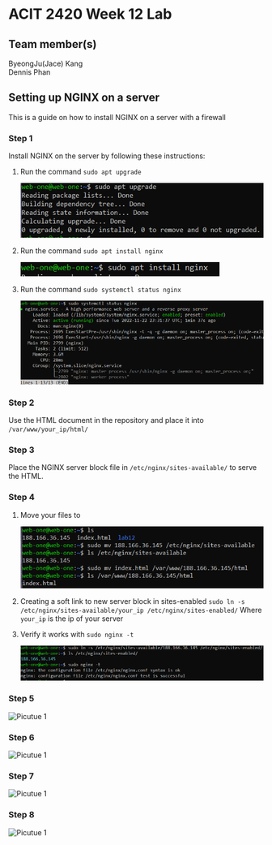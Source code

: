 # ACIT 2420 Week 12 Lab 

## Team member(s)
ByeongJu(Jace) Kang  
Dennis Phan

## Setting up NGINX on a server
This is a guide on how to install NGINX on a server with a firewall

### Step 1

Install NGINX on the server by following these instructions:

1. Run the command `sudo apt upgrade`


    ![sudo apt upgrade command](./image/apt_upgrade.PNG)


2. Run the command `sudo apt install nginx`
 
 
    ![Install Nginx with the command sudo apt install nginx](./image/install_nginx.PNG)


3. Run the command `sudo systemctl status nginx`


    ![checking the status of nginx to verify it is working properly](./image/nginx_status.PNG)


### Step 2

Use the HTML document in the repository and place it into `/var/www/your_ip/html/`

### Step 3

Place the NGINX server block file in `/etc/nginx/sites-available/` to serve the HTML.

### Step 4

1. Move your files to

    ![Uploading files to the server and appropriate directories](./image/move_files.png)

2. Creating a soft link to new server block in sites-enabled `sudo ln -s /etc/nginx/sites-available/your_ip /etc/nginx/sites-enabled/`
   Where `your_ip` is the ip of your server
3. Verify it works with `sudo nginx -t`  

    ![Verifying nginx configuration is working](./image/create_symbolic_link.png)

### Step 5

![Picutue 1](images/picture1.png)

### Step 6

![Picutue 1](images/picture1.png)

### Step 7

![Picutue 1](images/picture1.png)

### Step 8

![Picutue 1](images/picture1.png)
